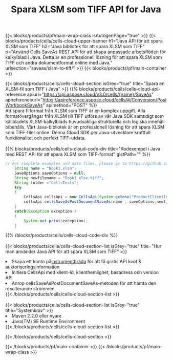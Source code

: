 ﻿---
title:  Spara XLSM som TIFF API for Java
description: " Cloud API:er och SDK:er för Microsoft Excel & OpenOffice Calc. Konvertera kalkylark till fil i annat format."
url: /sv/java/saveas/xlsm-to-tiff/
---
{{< blocks/products/pf/main-wrap-class isAutogenPage="true" >}}
{{< blocks/products/cells/cells-cloud-upper-banner h1="Java API för att spara XLSM som TIFF" h2="Java bibliotek för att spara XLSM som TIFF" p="Använd Cells SaveAs REST API för att skapa anpassade arbetsflöden för kalkylblad i Java. Detta är en professionell lösning för att spara XLSM som TIFF och andra dokumentformat online med Java." urlsection="saveas/xlsm-to-tiff/" >}}
{{< blocks/products/pf/main-container >}}

{{< blocks/products/cells/cells-cloud-section isGrey="true" title="Spara en XLSM-fil som TIFF i Java" >}}
{{% blocks/products/cells/cells-cloud-api-reference apiurl="https://api.aspose.cloud/v3.0/cells/{name}/SaveAs" apireferenceurl="https://apireference.aspose.cloud/cells/#/Conversion/PostWorkbookSaveAs" apimethod="POST" %}}
<br/>
Att spara filformat från XLSM som TIFF är en komplex uppgift. Alla formatövergångar från XLSM till TIFF utförs av vår Java SDK samtidigt som källbladets XLSM-kalkylblads huvudsakliga strukturella och logiska innehåll bibehålls. Vårt Java-bibliotek är en professionell lösning för att spara XLSM som TIFF-filer online. Denna Cloud SDK ger Java-utvecklare kraftfull funktionalitet och perfekt TIFF-utdata.
<br/>
<br/>
{{% blocks/products/cells/cells-cloud-code-div title="Kodexempel i Java med REST API för att spara XLSM som TIFF-format" gistPath="" %}}
  
```java
// For complete examples and data files, please go to https://github.com/aspose-cells-cloud/aspose-cells-cloud-java/
    String name = "Book1.xlsm";
    SaveOptions saveOptions = null;
    String newfilename = "Book1_xlsx.tiff";
    String folder ="CellsTests";
    try 
    {
        CellsApi cellsApi = new CellsApi(System.getenv("ProductClientId"), System.getenv("ProductClientSecret"));
        cellsApi.cellsSaveAsPostDocumentSaveAs(name , saveOptions,newfilename,false,false,folder,null,null,null,true);                       
    }
    catch(Exception exception )
    {
        System.out.print(exception);
    }
```
  
{{% /blocks/products/cells/cells-cloud-code-div %}}
<br/>
<br/>
{{< blocks/products/cells/cells-cloud-section-list isGrey="true" title="Hur man använder Java API för att spara XLSM som TIFF" >}}
<li> Skapa ett konto på<a href="https://dashboard.aspose.cloud/">instrumentbräda</a> för att få gratis API kvot & auktoriseringsinformation</li>
<li>Initiera CellsApi med klient-id, klienthemlighet, basadress och version API</li>
<li>Anrop cellsSaveAsPostDocumentSaveAs-metoden för att hämta den resulterande strömmen</li>
{{< /blocks/products/cells/cells-cloud-section-list >}}
<br/>
<br/>
{{< blocks/products/cells/cells-cloud-section-list isGrey="true" title="Systemkrav" >}}
<li>Maven 2.2.0 eller nyare</li>
<li>Java(TM) SE Runtime Environment</li>
{{< /blocks/products/cells/cells-cloud-section-list >}}

{{< /blocks/products/cells/cells-cloud-section >}}

{{< /blocks/products/pf/main-container >}}
{{< /blocks/products/pf/main-wrap-class >}}
